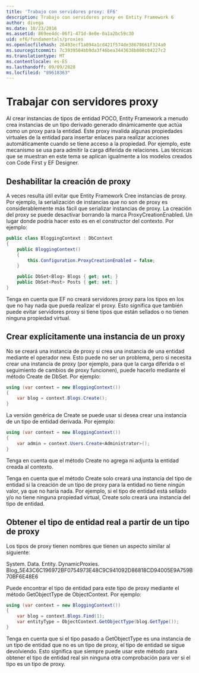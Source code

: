 ```yaml
---
title: 'Trabajo con servidores proxy: EF6'
description: Trabajo con servidores proxy en Entity Framework 6
author: divega
ms.date: 10/23/2016
ms.assetid: 869ee4dc-06f1-471d-8e0e-0a1a2bc59c30
uid: ef6/fundamentals/proxies
ms.openlocfilehash: 26493ecf1a894a1cd421f574de38678661f324a0
ms.sourcegitcommit: 7c3939504bb9da3f46bea3443638b808c04227c2
ms.translationtype: MT
ms.contentlocale: es-ES
ms.lasthandoff: 09/09/2020
ms.locfileid: "89618363"
---
```

# <a name="working-with-proxies"></a>Trabajar con servidores proxy
Al crear instancias de tipos de entidad POCO, Entity Framework a menudo crea instancias de un tipo derivado generado dinámicamente que actúa como un proxy para la entidad. Este proxy invalida algunas propiedades virtuales de la entidad para insertar enlaces para realizar acciones automáticamente cuando se tiene acceso a la propiedad. Por ejemplo, este mecanismo se usa para admitir la carga diferida de relaciones. Las técnicas que se muestran en este tema se aplican igualmente a los modelos creados con Code First y EF Designer.  

## <a name="disabling-proxy-creation"></a>Deshabilitar la creación de proxy  

A veces resulta útil evitar que Entity Framework Cree instancias de proxy. Por ejemplo, la serialización de instancias que no son de proxy es considerablemente más fácil que serializar instancias de proxy. La creación del proxy se puede desactivar borrando la marca ProxyCreationEnabled. Un lugar donde podría hacer esto es en el constructor del contexto. Por ejemplo:  

``` csharp
public class BloggingContext : DbContext
{
    public BloggingContext()
    {
        this.Configuration.ProxyCreationEnabled = false;
    }  

    public DbSet<Blog> Blogs { get; set; }
    public DbSet<Post> Posts { get; set; }
}
```  

Tenga en cuenta que EF no creará servidores proxy para los tipos en los que no hay nada que pueda realizar el proxy. Esto significa que también puede evitar servidores proxy si tiene tipos que están sellados o no tienen ninguna propiedad virtual.  

## <a name="explicitly-creating-an-instance-of-a-proxy"></a>Crear explícitamente una instancia de un proxy  

No se creará una instancia de proxy si crea una instancia de una entidad mediante el operador new. Esto puede no ser un problema, pero si necesita crear una instancia de proxy (por ejemplo, para que la carga diferida o el seguimiento de cambios de proxy funcionen), puede hacerlo mediante el método Create de DbSet. Por ejemplo:  

``` csharp
using (var context = new BloggingContext())
{
    var blog = context.Blogs.Create();
}
```  

La versión genérica de Create se puede usar si desea crear una instancia de un tipo de entidad derivada. Por ejemplo:  

``` csharp
using (var context = new BloggingContext())
{
    var admin = context.Users.Create<Administrator>();
}
```  

Tenga en cuenta que el método Create no agrega ni adjunta la entidad creada al contexto.  

Tenga en cuenta que el método Create solo creará una instancia del tipo de entidad si la creación de un tipo de proxy para la entidad no tiene ningún valor, ya que no haría nada. Por ejemplo, si el tipo de entidad está sellado y/o no tiene ninguna propiedad virtual, Create solo creará una instancia del tipo de entidad.  

## <a name="getting-the-actual-entity-type-from-a-proxy-type"></a>Obtener el tipo de entidad real a partir de un tipo de proxy  

Los tipos de proxy tienen nombres que tienen un aspecto similar al siguiente:  

System. Data. Entity. DynamicProxies. Blog_5E43C6C196972BF0754973E48C9C941092D86818CD94005E9A759B70BF6E48E6  

Puede encontrar el tipo de entidad para este tipo de proxy mediante el método GetObjectType de ObjectContext. Por ejemplo:  

``` csharp
using (var context = new BloggingContext())
{
    var blog = context.Blogs.Find(1);
    var entityType = ObjectContext.GetObjectType(blog.GetType());
}
```  

Tenga en cuenta que si el tipo pasado a GetObjectType es una instancia de un tipo de entidad que no es un tipo de proxy, el tipo de entidad se sigue devolviendo. Esto significa que siempre puede usar este método para obtener el tipo de entidad real sin ninguna otra comprobación para ver si el tipo es un tipo de proxy.  
